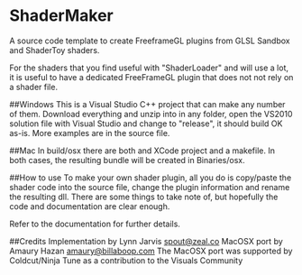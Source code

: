 # ShaderMaker
A source code template to create FreeframeGL plugins from GLSL Sandbox and ShaderToy shaders.

For the shaders that you find useful with "ShaderLoader" and will use a lot,
it is useful to have a dedicated FreeFrameGL plugin that does not not rely on a shader file.

##Windows
This is a Visual Studio C++ project that can make any number of them.
Download everything and unzip into in any folder, open the VS2010 solution file with
Visual Studio and change to "release", it should build OK as-is. More examples are in the source file.

##Mac
In build/osx there are both and XCode project and a makefile. In both cases, the resulting bundle will be created in
Binaries/osx. 

##How to use
To make your own shader plugin, all you do is copy/paste the shader code into the source file,
change the plugin information and rename the resulting dll. There are some things to take note of, 
but hopefully the code and documentation are clear enough.

Refer to the documentation for further details.

##Credits
Implementation by Lynn Jarvis spout@zeal.co
MacOSX port by Amaury Hazan amaury@billaboop.com
The MacOSX port was supported by Coldcut/Ninja Tune as a contribution to the Visuals Community

